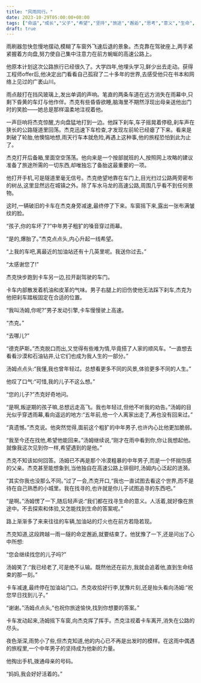 ```yaml
---
title: "风雨同行。"
date: 2023-10-29T05:00:00+08:00
tags: ["命运","成长","父子","希望","坚持","旅途","邂逅","思考","意义","生命","Claude"]
draft: true
--- 
```


雨刷器忽快忽慢地摆动,模糊了车窗外飞速后退的景象。杰克靠在驾驶座上,两手紧紧握着方向盘,努力使自己集中注意力在前方蜿蜒的高速公路上。

他原本计划这次公路旅行已经很久了。大学四年,他埋头学习,鲜少出去走动。获得工程师offer后,他决定出门看看自己孤寂了二十多年的世界,去感受他只在书本和网络上见过的广袤山川。

雨点敲打在挡风玻璃上,发出单调的声响。笔直的两条车道在远方消失在雨幕中,只剩下昏黄的车灯与他作伴。杰克有些昏昏欲睡,脑海里不期然浮现出母亲送他出门时的笑脸——她总是那样温柔地注视着他。

一声巨响将杰克惊醒,方向盘猛地打到一边。他踩下刹车,车子摇晃着停稳,刹车声在狭长的公路隧道里回荡。杰克迅速下车检查,才发现左前轮已经瘪了下来。看来是刺破了轮胎,他懊恼地想,雨天行车本就危险,再遇上这种事,他的旅程恐怕到此为止了。

杰克打开后备箱,里面空空荡荡。他向来是一个按部就班的人,按照网上攻略的建议准备了旅途所需的一切东西,却唯独忘了备胎这最重要的一项。

他打开手机,可是隧道里毫无信号。杰克绝望地靠在车门上,目光扫过公路两旁密布的树丛,这里显然远在城镇之外。除了车水马龙的高速公路,周围几乎看不到任何景物。

这时,一辆破旧的卡车在杰克身旁减速,最终停了下来。车窗摇下来,露出一张布满皱纹的脸。

“孩子,你的车坏了?”中年男子粗犷的嗓音穿过雨幕。

“是的,爆胎了。”杰克点点头,内心升起一线希望。

“上我的车吧,离最近的加油站还有十几英里呢。我送你过去。”

“太感谢您了!”

杰克快步跑到卡车另一边,拉开副驾驶的车门。

卡车内部散发着机油和皮革的气味。男子右腿上的旧伤使他无法踩下刹车,杰克为他把刹车踏板固定在合适的位置。

“我叫汤姆,你呢?”男子发动引擎,卡车慢慢驶上高速。

“杰克。”

“去哪儿?”

“德克萨斯。”杰克脱口而出,又觉得有些难为情,毕竟搭了人家的顺风车。“一直想去看看沙漠和石油钻井,让它们也成为我人生的一部分。”

汤姆点点头:“我懂,我也曾年轻过。总想看更多不同的风景,体验更多不同的人生。”

他叹了口气:“可惜,我的儿子不这么想。”

“您的儿子?”杰克好奇地问。

“是啊,叛逆期的孩子嘛,总想远走高飞。我也年轻过,但他不听我的劝告。”汤姆的目光似乎穿透雨幕,看向遥远的地方:“五年前,他一个人离家出走了,再也没有回来过。”

“真遗憾。”杰克说。他突然觉得,面前这个粗犷的中年男子,也许内心比他更加脆弱。

“我至今还在找他,希望他能回来。”汤姆继续说,“刚才在雨中看到你,你让我想起他。就像我这次见到你一样,希望遇到的是他。”

杰克不知该如何回答。汤姆已不再是那个冷漠粗暴的中年男子,而是一个怀揣伤感的父亲。杰克甚至能想象到,当他独自在高速公路上徘徊时,汤姆内心泛起的涟漪。

“其实你我也没那么不同。”过了一会,杰克开口,“我也一直试图去看这个世界,而不是待在自己熟悉的小城里。我在找寻的,也许就是你儿子试图追寻的东西吧。”

“是啊。”汤姆愣了一下,随后轻声说:“我们都在找寻生命的意义。人活着,就好像在旅途中。不去探索和体验,又怎能找到生命的答案呢。”

路上渐渐多了来来往往的车辆,加油站的灯火也在前方若隐若现。

杰克知道,这段跨越一雨一隧的命定邂逅,就要结束了。他犹豫了一下,还是问出了心中所想:

“您会继续找您的儿子吗?” 

汤姆笑了:“我已经老了,可是绝不认输。既然他还在前方,我就会追着他,直到生命结束的那一刻。”

卡车减速,最终停在加油站门口。杰克收拾好行李,犹豫片刻,还是抬头看向汤姆:“祝您早日找到儿子。”

“谢谢。”汤姆点点头,“也祝你旅途愉快,找到你想要的答案。”

卡车发动起来,汤姆摇下车窗,向杰克挥了挥手。杰克注视着卡车离开,消失在公路的尽头。

夜色渐深,雨势小了些,但杰克知道,他的内心已不再是出发时的模样。在这雨中偶遇的旅程里,一个中年男子的坚持成为他新的力量。

他掏出手机,拨通母亲的号码。

“妈妈,我会好好活着的。”